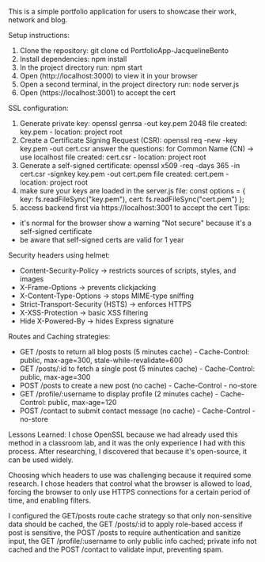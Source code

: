 
This is a simple portfolio application for users to showcase their work, network and blog.

Setup instructions:
1. Clone the repository:
git clone <your-repo-url>
cd PortfolioApp-JacquelineBento
2. Install dependencies: npm install
3. In the project directory run: npm start
4. Open (http://localhost:3000) to view it in your browser
5. Open a second terminal, in the project directory run: node server.js
6. Open (https://localhost:3001) to accept the cert


SSL configuration:
1. Generate private key: openssl genrsa -out key.pem 2048
file created: key.pem - location: project root
2. Create a Certificate Signing Request (CSR): openssl req -new -key key.pem -out cert.csr
answer the questions:
for Common Name (CN) → use localhost
file created: cert.csr - location: project root
3. Generate a self-signed certificate: openssl x509 -req -days 365 -in cert.csr -signkey key.pem -out cert.pem
file created: cert.pem - location: project root
4. make sure your keys are loaded in the server.js file:
const options = {
  key: fs.readFileSync("key.pem"),
  cert: fs.readFileSync("cert.pem")
};
5. access backend first via https://localhost:3001 to accept the cert
Tips:
- it's normal for the browser show a warning "Not secure" because it's a self-signed certificate
- be aware that self-signed certs are valid for 1 year

Security headers using helmet:
- Content-Security-Policy → restricts sources of scripts, styles, and images
- X-Frame-Options → prevents clickjacking
- X-Content-Type-Options → stops MIME-type sniffing
- Strict-Transport-Security (HSTS) → enforces HTTPS
- X-XSS-Protection → basic XSS filtering
- Hide X-Powered-By → hides Express signature

Routes and Caching strategies:
- GET /posts to return all blog posts (5 minutes cache) - Cache-Control: public, max-age=300, stale-while-revalidate=600
- GET /posts/:id to fetch a single post (5 minutes cache) - Cache-Control: public, max-age=300
- POST /posts to create a new post (no cache) - Cache-Control - no-store
- GET /profile/:username to display profile (2 minutes cache) - Cache-Control: public, max-age=120
- POST /contact to submit contact message (no cache) - Cache-Control - no-store

Lessons Learned:
I chose OpenSSL because we had already used this method in a classroom lab, and it was the only experience I had with this process. After researching, I discovered that because it's open-source, it can be used widely.

Choosing which headers to use was challenging because it required some research. I chose headers that control what the browser is allowed to load, forcing the browser to only use HTTPS connections for a certain period of time, and enabling filters.

I configured the GET/posts route cache strategy so that only non-sensitive data should be cached, the GET /posts/:id to apply role-based access if post is sensitive, the POST /posts to require authentication and sanitize input, the GET /profile/:username to only public info cached; private info not cached and the POST /contact to validate input, preventing spam.




